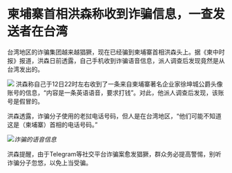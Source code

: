 # 柬埔寨首相洪森称收到诈骗信息，一查发送者在台湾

台湾地区的诈骗集团越来越猖獗，现在已经骗到柬埔寨首相洪森头上。据《柬中时报》报道，洪森日前透露，自己手机收到诈骗语音信息，派人调查后发现竟然是从台湾发出的。

![](https://inews.gtimg.com/newsapp_bt/0/15738757730/1000)
洪森称自己于12日22时左右收到了一条来自柬埔寨著名企业家徐坤城公爵头像账号的信息，“内容是一条英语语音，要求打钱”。对此，他派人调查后发现，该账号是假冒的。

洪森透露，诈骗分子使用的老挝电话号码，但人是在台湾地区，“他们可能不知道这是（柬埔寨）首相的电话号码。”

![](https://inews.gtimg.com/newsapp_bt/0/15738757732/1000)_诈骗的语音信息_

洪森提醒，由于Telegram等社交平台诈骗案愈发猖獗，群众务必提高警惕，别听诈骗分子忽悠，以免上当受骗。

